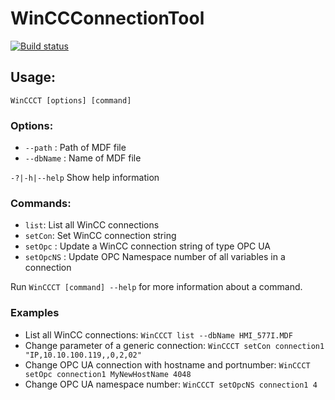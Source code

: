 # WinCCConnectionTool

[![Build status](https://ci.appveyor.com/api/projects/status/u0gav7sv0jt2v6wg?svg=true)](https://ci.appveyor.com/project/fbarresi/winccconnectiontool)


## Usage:
`WinCCCT [options] [command]`


### Options:
 - `--path` : Path of MDF file
 - `--dbName` : Name of MDF file

`-?|-h|--help`  Show help information

### Commands: 

  - `list`: List all WinCC connections
  - `setCon`: Set WinCC connection string
  - `setOpc` : Update a WinCC connection string of type OPC UA
  - `setOpcNS` : Update OPC Namespace number of all variables in a connection

Run `WinCCCT [command] --help` for more information about a command.

### Examples
 - List all WinCC connections: `WinCCCT list --dbName HMI_577I.MDF`
 - Change parameter of a generic connection: `WinCCCT setCon connection1 "IP,10.10.100.119,,0,2,02"`
 - Change OPC UA connection with hostname and portnumber: `WinCCCT setOpc connection1 MyNewHostName 4048`
 - Change OPC UA namespace number: `WinCCCT setOpcNS connection1 4`


